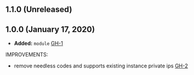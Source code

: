 ## 1.1.0 (Unreleased)
## 1.0.0 (January 17, 2020)

- **Added:** `module` [GH-1](https://github.com/terraform-alicloud-modules/terraform-alicloud-sls-logtail/pull/1)

IMPROVEMENTS:

- remove needless codes and supports existing instance private ips [GH-2](https://github.com/terraform-alicloud-modules/terraform-alicloud-sls-logtail/pull/2)
